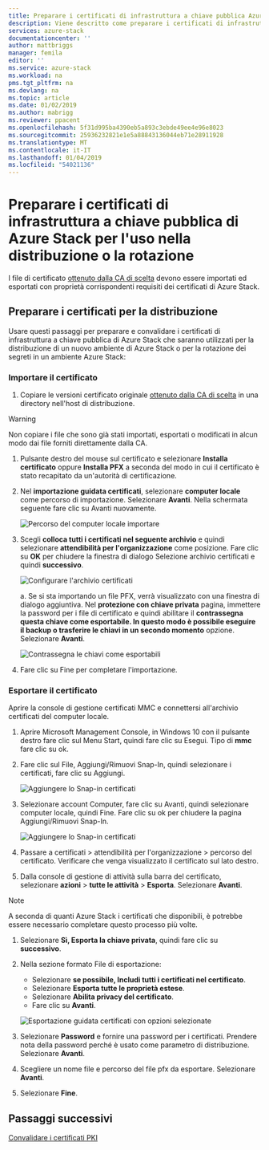 ```yaml
---
title: Preparare i certificati di infrastruttura a chiave pubblica Azure Stack per la distribuzione di sistemi integrati di Azure Stack o la rotazione segreta | Microsoft Docs
description: Viene descritto come preparare i certificati di infrastruttura a chiave pubblica di Azure Stack per i sistemi integrati di Azure Stack.
services: azure-stack
documentationcenter: ''
author: mattbriggs
manager: femila
editor: ''
ms.service: azure-stack
ms.workload: na
pms.tgt_pltfrm: na
ms.devlang: na
ms.topic: article
ms.date: 01/02/2019
ms.author: mabrigg
ms.reviewer: ppacent
ms.openlocfilehash: 5f31d995ba4390eb5a893c3ebde49ee4e96e8023
ms.sourcegitcommit: 25936232821e1e5a88843136044eb71e28911928
ms.translationtype: MT
ms.contentlocale: it-IT
ms.lasthandoff: 01/04/2019
ms.locfileid: "54021136"
---
```

# <a name="prepare-azure-stack-pki-certificates-for-use-in-deployment-or-rotation"></a>Preparare i certificati di infrastruttura a chiave pubblica di Azure Stack per l'uso nella distribuzione o la rotazione
I file di certificato [ottenuto dalla CA di scelta](azure-stack-get-pki-certs.md) devono essere importati ed esportati con proprietà corrispondenti requisiti dei certificati di Azure Stack.


## <a name="prepare-certificates-for-deployment"></a>Preparare i certificati per la distribuzione
Usare questi passaggi per preparare e convalidare i certificati di infrastruttura a chiave pubblica di Azure Stack che saranno utilizzati per la distribuzione di un nuovo ambiente di Azure Stack o per la rotazione dei segreti in un ambiente Azure Stack: 

### <a name="import-the-certificate"></a>Importare il certificato

1.  Copiare le versioni certificato originale [ottenuto dalla CA di scelta](azure-stack-get-pki-certs.md) in una directory nell'host di distribuzione. 
  > [!WARNING]
  > Non copiare i file che sono già stati importati, esportati o modificati in alcun modo dai file forniti direttamente dalla CA.

1.  Pulsante destro del mouse sul certificato e selezionare **Installa certificato** oppure **Installa PFX** a seconda del modo in cui il certificato è stato recapitato da un'autorità di certificazione.

1. Nel **importazione guidata certificati**, selezionare **computer locale** come percorso di importazione. Selezionare **Avanti**. Nella schermata seguente fare clic su Avanti nuovamente.

    ![Percorso del computer locale importare](./media/prepare-pki-certs/1.png)

1.  Scegli **colloca tutti i certificati nel seguente archivio** e quindi selezionare **attendibilità per l'organizzazione** come posizione. Fare clic su **OK** per chiudere la finestra di dialogo Selezione archivio certificati e quindi **successivo**.

    ![Configurare l'archivio certificati](./media/prepare-pki-certs/3.png)

    a. Se si sta importando un file PFX, verrà visualizzato con una finestra di dialogo aggiuntiva. Nel **protezione con chiave privata** pagina, immettere la password per i file di certificato e quindi abilitare il **contrassegna questa chiave come esportabile. In questo modo è possibile eseguire il backup o trasferire le chiavi in un secondo momento** opzione. Selezionare **Avanti**.

    ![Contrassegna le chiavi come esportabili](./media/prepare-pki-certs/2.png)

1. Fare clic su Fine per completare l'importazione.

### <a name="export-the-certificate"></a>Esportare il certificato

Aprire la console di gestione certificati MMC e connettersi all'archivio certificati del computer locale.

1. Aprire Microsoft Management Console, in Windows 10 con il pulsante destro fare clic sul Menu Start, quindi fare clic su Esegui. Tipo di **mmc** fare clic su ok.

1. Fare clic sul File, Aggiungi/Rimuovi Snap-In, quindi selezionare i certificati, fare clic su Aggiungi.

    ![Aggiungere lo Snap-in certificati](./media/prepare-pki-certs/mmc-2.png)
 
1. Selezionare account Computer, fare clic su Avanti, quindi selezionare computer locale, quindi Fine. Fare clic su ok per chiudere la pagina Aggiungi/Rimuovi Snap-In.

    ![Aggiungere lo Snap-in certificati](./media/prepare-pki-certs/mmc-3.png)

1. Passare a certificati > attendibilità per l'organizzazione > percorso del certificato. Verificare che venga visualizzato il certificato sul lato destro.

1. Dalla console di gestione di attività sulla barra del certificato, selezionare **azioni** > **tutte le attività** > **Esporta**. Selezionare **Avanti**.

  > [!NOTE]
  > A seconda di quanti Azure Stack i certificati che disponibili, è potrebbe essere necessario completare questo processo più volte.

1. Selezionare **Sì, Esporta la chiave privata**, quindi fare clic su **successivo**.

1. Nella sezione formato File di esportazione:
    
    - Selezionare **se possibile, Includi tutti i certificati nel certificato**.  
    - Selezionare **Esporta tutte le proprietà estese**.  
    - Selezionare **Abilita privacy del certificato**.  
    - Fare clic su **Avanti**.  
    
    ![Esportazione guidata certificati con opzioni selezionate](./media/prepare-pki-certs\azure-stack-save-cert.png)

1. Selezionare **Password** e fornire una password per i certificati. Prendere nota della password perché è usato come parametro di distribuzione. Selezionare **Avanti**.

1. Scegliere un nome file e percorso del file pfx da esportare. Selezionare **Avanti**.

1. Selezionare **Fine**.

## <a name="next-steps"></a>Passaggi successivi

[Convalidare i certificati PKI](azure-stack-validate-pki-certs.md)
